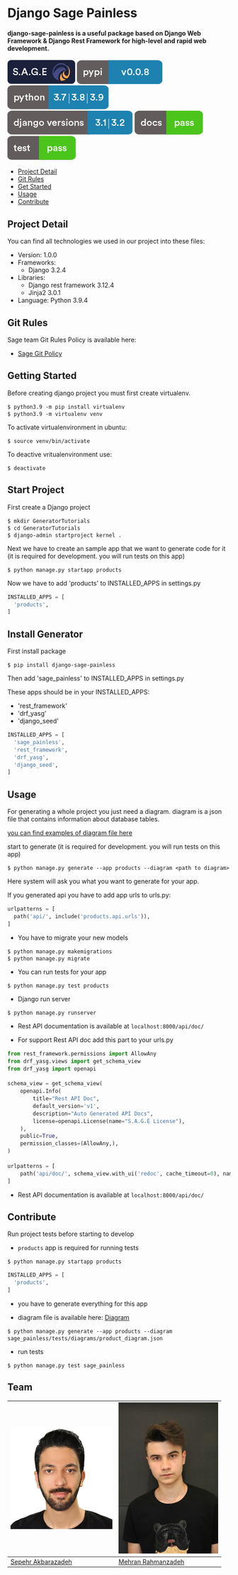 # Django Sage Painless
#### django-sage-painless is a useful package based on Django Web Framework & Django Rest Framework for high-level and rapid web development.

![SageTeam](https://github.com/sageteam-org/django-sage-painless/blob/develop/docs/images/tag_sage.png?raw=true "a title")
![PyPI release](https://github.com/sageteam-org/django-sage-painless/blob/develop/docs/images/tag_pypi_0.0.8.png?raw=true "a title")
![Supported Python versions](https://github.com/sageteam-org/django-sage-painless/blob/develop/docs/images/tag_python-02.png?raw=true "a title")
![Supported Django versions](https://github.com/sageteam-org/django-sage-painless/blob/develop/docs/images/tag_django.png?raw=true "a title")
![Documentation](https://github.com/sageteam-org/django-sage-painless/blob/develop/docs/images/tag_docs.png?raw=true "a title")
![Test](https://github.com/sageteam-org/django-sage-painless/blob/develop/docs/images/tag_test.png?raw=true "a title")

- [Project Detail](#project-detail)
- [Git Rules](#git-rules)
- [Get Started](#getting-started)
- [Usage](#usage)
- [Contribute](#contribute)

## Project Detail

You can find all technologies we used in our project into these files:
* Version: 1.0.0
* Frameworks: 
  - Django 3.2.4
* Libraries:
  - Django rest framework 3.12.4
  - Jinja2 3.0.1
* Language: Python 3.9.4

## Git Rules

Sage team Git Rules Policy is available here:

- [Sage Git Policy](https://www.atlassian.com/git/tutorials/comparing-workflows/gitflow-workflow)

## Getting Started

Before creating django project you must first create virtualenv.

``` shell
$ python3.9 -m pip install virtualenv
$ python3.9 -m virtualenv venv
```

To activate virtualenvironment in ubuntu:

```shell
$ source venv/bin/activate
```

To deactive vritualenvironment use:

``` shell
$ deactivate
```

## Start Project

First create a Django project

```shell
$ mkdir GeneratorTutorials
$ cd GeneratorTutorials
$ django-admin startproject kernel .
```

Next we have to create an sample app that we want to generate code for it
(it is required for development. you will run tests on this app)

```shell
$ python manage.py startapp products
```

Now we have to add 'products' to INSTALLED_APPS in settings.py

```python
INSTALLED_APPS = [
  'products',
]
```

## Install Generator

First install package

```shell
$ pip install django-sage-painless
```

Then add 'sage_painless' to INSTALLED_APPS in settings.py

These apps should be in your INSTALLED_APPS:

- 'rest_framework'
- 'drf_yasg'
- 'django_seed'

```python
INSTALLED_APPS = [
  'sage_painless',
  'rest_framework',
  'drf_yasg',
  'django_seed',
]
```

## Usage

For generating a whole project you just need a diagram.
diagram is a json file that contains information about database tables.

[you can find examples of diagram file here](sage_painless/docs/diagrams)

start to generate
(it is required for development. you will run tests on this app)

```shell
$ python manage.py generate --app products --diagram <path to diagram>
```

Here system will ask you what you want to generate for your app.

If you generated api you have to add app urls to urls.py:

```python
urlpatterns = [
  path('api/', include('products.api.urls')),
]
```

- You have to migrate your new models

```shell
$ python manage.py makemigrations
$ python manage.py migrate
```

- You can run tests for your app

```shell
$ python manage.py test products
```

- Django run server

```shell
$ python manage.py runserver
```
- Rest API documentation is available at `localhost:8000/api/doc/`
  
- For support Rest API doc add this part to your urls.py

```python
from rest_framework.permissions import AllowAny
from drf_yasg.views import get_schema_view
from drf_yasg import openapi

schema_view = get_schema_view(
    openapi.Info(
        title="Rest API Doc",
        default_version='v1',
        description="Auto Generated API Docs",
        license=openapi.License(name="S.A.G.E License"),
    ),
    public=True,
    permission_classes=(AllowAny,),
)

urlpatterns = [
    path('api/doc/', schema_view.with_ui('redoc', cache_timeout=0), name='schema-swagger-ui'),
]
```

- Rest API documentation is available at `localhost:8000/api/doc/`

## Contribute

Run project tests before starting to develop

- `products` app is required for running tests

```shell
$ python manage.py startapp products
```

```python
INSTALLED_APPS = [
  'products',
]
```
- you have to generate everything for this app
  
- diagram file is available here: [Diagram](sage_painless/tests/diagrams/product_diagram.json)

```shell
$ python manage.py generate --app products --diagram sage_painless/tests/diagrams/product_diagram.json
```

- run tests

```shell
$ python manage.py test sage_painless
```

## Team
| [<img src="https://github.com/sageteam-org/django-sage-painless/blob/develop/docs/images/sepehr.jpeg?raw=true" width="230px" height="230px">](https://github.com/gr2m) | [<img src="https://github.com/sageteam-org/django-sage-painless/blob/develop/docs/images/mehran.png?raw=true" width="225px" height="340px">](https://github.com/pvdlg) |
| ---------------------------------------------------------------------------------------------------------------------------------------------------------------------- | ---------------------------------------------------------------------------------------------------------------------------------------------------- |
| [Sepehr Akbarazadeh](https://github.com/sepehr-akbarzadeh)                                                                                                             | [Mehran Rahmanzadeh](https://github.com/mrhnz)                                                                                                       |